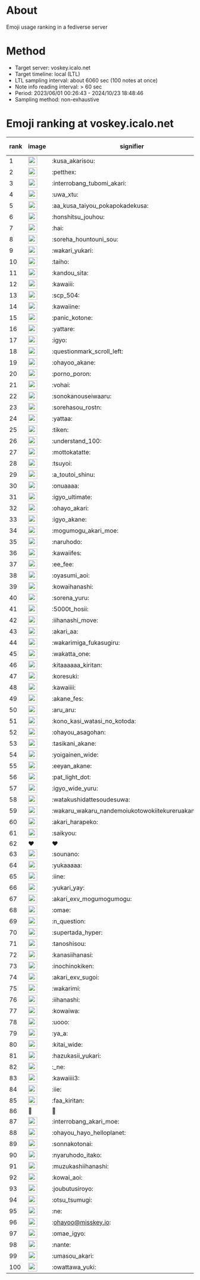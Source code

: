 # About
Emoji usage ranking in a fediverse server

# Method
- Target server: voskey.icalo.net
- Target timeline: local (LTL)
- LTL sampling interval: about 6060 sec (100 notes at once)
- Note info reading interval: > 60 sec
- Period: 2023/06/01 00:26:43 - 2024/10/23 18:48:46 
- Sampling method: non-exhaustive

# Emoji ranking at voskey.icalo.net

|rank|image|signifier|type|frequency score|
|----|----|----|----|----|
|1|<img height="24" src="https://voskey.icalo.net/emoji/kusa_akarisou.webp">|:kusa_akarisou:|custom|33401|
|2|<img height="24" src="https://voskey.icalo.net/emoji/petthex.webp">|:petthex:|custom|25798|
|3|<img height="24" src="https://voskey.icalo.net/emoji/interrobang_tubomi_akari.webp">|:interrobang_tubomi_akari:|custom|13645|
|4|<img height="24" src="https://voskey.icalo.net/emoji/uwa_xtu.webp">|:uwa_xtu:|custom|12346|
|5|<img height="24" src="https://voskey.icalo.net/emoji/aa_kusa_taiyou_pokapokadekusa.webp">|:aa_kusa_taiyou_pokapokadekusa:|custom|10656|
|6|<img height="24" src="https://voskey.icalo.net/emoji/honshitsu_jouhou.webp">|:honshitsu_jouhou:|custom|9807|
|7|<img height="24" src="https://voskey.icalo.net/emoji/hai.webp">|:hai:|custom|8349|
|8|<img height="24" src="https://voskey.icalo.net/emoji/soreha_hountouni_sou.webp">|:soreha_hountouni_sou:|custom|7317|
|9|<img height="24" src="https://voskey.icalo.net/emoji/wakari_yukari.webp">|:wakari_yukari:|custom|7048|
|10|<img height="24" src="https://voskey.icalo.net/emoji/taiho.webp">|:taiho:|custom|6875|
|11|<img height="24" src="https://voskey.icalo.net/emoji/kandou_sita.webp">|:kandou_sita:|custom|6575|
|12|<img height="24" src="https://voskey.icalo.net/emoji/kawaiii.webp">|:kawaiii:|custom|6370|
|13|<img height="24" src="https://voskey.icalo.net/emoji/scp_504.webp">|:scp_504:|custom|5920|
|14|<img height="24" src="https://voskey.icalo.net/emoji/kawaiine.webp">|:kawaiine:|custom|5468|
|15|<img height="24" src="https://voskey.icalo.net/emoji/panic_kotone.webp">|:panic_kotone:|custom|4859|
|16|<img height="24" src="https://voskey.icalo.net/emoji/yattare.webp">|:yattare:|custom|4815|
|17|<img height="24" src="https://voskey.icalo.net/emoji/igyo.webp">|:igyo:|custom|4702|
|18|<img height="24" src="https://voskey.icalo.net/emoji/questionmark_scroll_left.webp">|:questionmark_scroll_left:|custom|4675|
|19|<img height="24" src="https://voskey.icalo.net/emoji/ohayoo_akane.webp">|:ohayoo_akane:|custom|4665|
|20|<img height="24" src="https://voskey.icalo.net/emoji/porno_poron.webp">|:porno_poron:|custom|4496|
|21|<img height="24" src="https://voskey.icalo.net/emoji/vohai.webp">|:vohai:|custom|4322|
|22|<img height="24" src="https://voskey.icalo.net/emoji/sonokanouseiwaaru.webp">|:sonokanouseiwaaru:|custom|4303|
|23|<img height="24" src="https://voskey.icalo.net/emoji/sorehasou_rostn.webp">|:sorehasou_rostn:|custom|4225|
|24|<img height="24" src="https://voskey.icalo.net/emoji/yattaa.webp">|:yattaa:|custom|3933|
|25|<img height="24" src="https://voskey.icalo.net/emoji/tiken.webp">|:tiken:|custom|3723|
|26|<img height="24" src="https://voskey.icalo.net/emoji/understand_100.webp">|:understand_100:|custom|3723|
|27|<img height="24" src="https://voskey.icalo.net/emoji/mottokatatte.webp">|:mottokatatte:|custom|3717|
|28|<img height="24" src="https://voskey.icalo.net/emoji/tsuyoi.webp">|:tsuyoi:|custom|3574|
|29|<img height="24" src="https://voskey.icalo.net/emoji/a_toutoi_shinu.webp">|:a_toutoi_shinu:|custom|3494|
|30|<img height="24" src="https://voskey.icalo.net/emoji/onuaaaa.webp">|:onuaaaa:|custom|3184|
|31|<img height="24" src="https://voskey.icalo.net/emoji/igyo_ultimate.webp">|:igyo_ultimate:|custom|3165|
|32|<img height="24" src="https://voskey.icalo.net/emoji/ohayo_akari.webp">|:ohayo_akari:|custom|3084|
|33|<img height="24" src="https://voskey.icalo.net/emoji/igyo_akane.webp">|:igyo_akane:|custom|3037|
|34|<img height="24" src="https://voskey.icalo.net/emoji/mogumogu_akari_moe.webp">|:mogumogu_akari_moe:|custom|2978|
|35|<img height="24" src="https://voskey.icalo.net/emoji/naruhodo.webp">|:naruhodo:|custom|2948|
|36|<img height="24" src="https://voskey.icalo.net/emoji/kawaiifes.webp">|:kawaiifes:|custom|2892|
|37|<img height="24" src="https://voskey.icalo.net/emoji/ee_fee.webp">|:ee_fee:|custom|2873|
|38|<img height="24" src="https://voskey.icalo.net/emoji/oyasumi_aoi.webp">|:oyasumi_aoi:|custom|2776|
|39|<img height="24" src="https://voskey.icalo.net/emoji/kowaihanashi.webp">|:kowaihanashi:|custom|2774|
|40|<img height="24" src="https://voskey.icalo.net/emoji/sorena_yuru.webp">|:sorena_yuru:|custom|2768|
|41|<img height="24" src="https://voskey.icalo.net/emoji/5000t_hosii.webp">|:5000t_hosii:|custom|2586|
|42|<img height="24" src="https://voskey.icalo.net/emoji/iihanashi_move.webp">|:iihanashi_move:|custom|2489|
|43|<img height="24" src="https://voskey.icalo.net/emoji/akari_aa.webp">|:akari_aa:|custom|2473|
|44|<img height="24" src="https://voskey.icalo.net/emoji/wakarimiga_fukasugiru.webp">|:wakarimiga_fukasugiru:|custom|2467|
|45|<img height="24" src="https://voskey.icalo.net/emoji/wakatta_one.webp">|:wakatta_one:|custom|2446|
|46|<img height="24" src="https://voskey.icalo.net/emoji/kitaaaaaa_kiritan.webp">|:kitaaaaaa_kiritan:|custom|2394|
|47|<img height="24" src="https://voskey.icalo.net/emoji/koresuki.webp">|:koresuki:|custom|2393|
|48|<img height="24" src="https://voskey.icalo.net/emoji/kawaiiii.webp">|:kawaiiii:|custom|2390|
|49|<img height="24" src="https://voskey.icalo.net/emoji/akane_fes.webp">|:akane_fes:|custom|2378|
|50|<img height="24" src="https://voskey.icalo.net/emoji/aru_aru.webp">|:aru_aru:|custom|2333|
|51|<img height="24" src="https://voskey.icalo.net/emoji/kono_kasi_watasi_no_kotoda.webp">|:kono_kasi_watasi_no_kotoda:|custom|2328|
|52|<img height="24" src="https://voskey.icalo.net/emoji/ohayou_asagohan.webp">|:ohayou_asagohan:|custom|2321|
|53|<img height="24" src="https://voskey.icalo.net/emoji/tasikani_akane.webp">|:tasikani_akane:|custom|2317|
|54|<img height="24" src="https://voskey.icalo.net/emoji/yoigainen_wide.webp">|:yoigainen_wide:|custom|2215|
|55|<img height="24" src="https://voskey.icalo.net/emoji/eeyan_akane.webp">|:eeyan_akane:|custom|2189|
|56|<img height="24" src="https://voskey.icalo.net/emoji/pat_light_dot.webp">|:pat_light_dot:|custom|2184|
|57|<img height="24" src="https://voskey.icalo.net/emoji/igyo_wide_yuru.webp">|:igyo_wide_yuru:|custom|2171|
|58|<img height="24" src="https://voskey.icalo.net/emoji/watakushidattesoudesuwa.webp">|:watakushidattesoudesuwa:|custom|2166|
|59|<img height="24" src="https://voskey.icalo.net/emoji/wakaru_wakaru_nandemoiukotowokiitekureruakanetyan.webp">|:wakaru_wakaru_nandemoiukotowokiitekureruakanetyan:|custom|2162|
|60|<img height="24" src="https://voskey.icalo.net/emoji/akari_harapeko.webp">|:akari_harapeko:|custom|2143|
|61|<img height="24" src="https://voskey.icalo.net/emoji/saikyou.webp">|:saikyou:|custom|2113|
|62|❤|❤|unicode|2018|
|63|<img height="24" src="https://voskey.icalo.net/emoji/sounano.webp">|:sounano:|custom|2007|
|64|<img height="24" src="https://voskey.icalo.net/emoji/yukaaaaa.webp">|:yukaaaaa:|custom|1972|
|65|<img height="24" src="https://voskey.icalo.net/emoji/iine.webp">|:iine:|custom|1929|
|66|<img height="24" src="https://voskey.icalo.net/emoji/yukari_yay.webp">|:yukari_yay:|custom|1896|
|67|<img height="24" src="https://voskey.icalo.net/emoji/akari_exv_mogumogumogu.webp">|:akari_exv_mogumogumogu:|custom|1821|
|68|<img height="24" src="https://voskey.icalo.net/emoji/omae.webp">|:omae:|custom|1813|
|69|<img height="24" src="https://voskey.icalo.net/emoji/n_question.webp">|:n_question:|custom|1805|
|70|<img height="24" src="https://voskey.icalo.net/emoji/supertada_hyper.webp">|:supertada_hyper:|custom|1786|
|71|<img height="24" src="https://voskey.icalo.net/emoji/tanoshisou.webp">|:tanoshisou:|custom|1767|
|72|<img height="24" src="https://voskey.icalo.net/emoji/kanasiihanasi.webp">|:kanasiihanasi:|custom|1737|
|73|<img height="24" src="https://voskey.icalo.net/emoji/inochinokiken.webp">|:inochinokiken:|custom|1676|
|74|<img height="24" src="https://voskey.icalo.net/emoji/akari_exv_sugoi.webp">|:akari_exv_sugoi:|custom|1658|
|75|<img height="24" src="https://voskey.icalo.net/emoji/wakarimi.webp">|:wakarimi:|custom|1650|
|76|<img height="24" src="https://voskey.icalo.net/emoji/iihanashi.webp">|:iihanashi:|custom|1638|
|77|<img height="24" src="https://voskey.icalo.net/emoji/kowaiwa.webp">|:kowaiwa:|custom|1629|
|78|<img height="24" src="https://voskey.icalo.net/emoji/uooo.webp">|:uooo:|custom|1591|
|79|<img height="24" src="https://voskey.icalo.net/emoji/ya_a.webp">|:ya_a:|custom|1582|
|80|<img height="24" src="https://voskey.icalo.net/emoji/kitai_wide.webp">|:kitai_wide:|custom|1575|
|81|<img height="24" src="https://voskey.icalo.net/emoji/hazukasii_yukari.webp">|:hazukasii_yukari:|custom|1575|
|82|<img height="24" src="https://voskey.icalo.net/emoji/_ne.webp">|:_ne:|custom|1567|
|83|<img height="24" src="https://voskey.icalo.net/emoji/kawaiiii3.webp">|:kawaiiii3:|custom|1543|
|84|<img height="24" src="https://voskey.icalo.net/emoji/iie.webp">|:iie:|custom|1518|
|85|<img height="24" src="https://voskey.icalo.net/emoji/faa_kiritan.webp">|:faa_kiritan:|custom|1502|
|86|🤔|🤔|unicode|1493|
|87|<img height="24" src="https://voskey.icalo.net/emoji/interrobang_akari_moe.webp">|:interrobang_akari_moe:|custom|1490|
|88|<img height="24" src="https://voskey.icalo.net/emoji/ohayou_hayo_helloplanet.webp">|:ohayou_hayo_helloplanet:|custom|1479|
|89|<img height="24" src="https://voskey.icalo.net/emoji/sonnakotonai.webp">|:sonnakotonai:|custom|1470|
|90|<img height="24" src="https://voskey.icalo.net/emoji/nyaruhodo_itako.webp">|:nyaruhodo_itako:|custom|1438|
|91|<img height="24" src="https://voskey.icalo.net/emoji/muzukashiihanashi.webp">|:muzukashiihanashi:|custom|1417|
|92|<img height="24" src="https://voskey.icalo.net/emoji/kowai_aoi.webp">|:kowai_aoi:|custom|1409|
|93|<img height="24" src="https://voskey.icalo.net/emoji/joubutusiroyo.webp">|:joubutusiroyo:|custom|1403|
|94|<img height="24" src="https://voskey.icalo.net/emoji/otsu_tsumugi.webp">|:otsu_tsumugi:|custom|1351|
|95|<img height="24" src="https://voskey.icalo.net/emoji/ne.webp">|:ne:|custom|1327|
|96|<img height="24" src="https://voskey.icalo.net/emoji/ohayoo.webp">|:ohayoo@misskey.io:|custom|1323|
|97|<img height="24" src="https://voskey.icalo.net/emoji/omae_igyo.webp">|:omae_igyo:|custom|1321|
|98|<img height="24" src="https://voskey.icalo.net/emoji/nante.webp">|:nante:|custom|1309|
|99|<img height="24" src="https://voskey.icalo.net/emoji/umasou_akari.webp">|:umasou_akari:|custom|1298|
|100|<img height="24" src="https://voskey.icalo.net/emoji/owattawa_yuki.webp">|:owattawa_yuki:|custom|1268|
